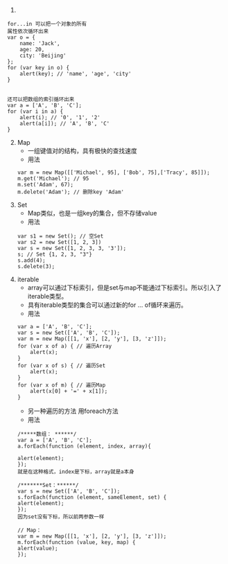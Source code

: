 1. 
```
for...in 可以把一个对象的所有
属性依次循环出来
var o = {
    name: 'Jack',
    age: 20,
    city: 'Beijing'
};
for (var key in o) {
    alert(key); // 'name', 'age', 'city'
}


还可以把数组的索引循环出来
var a = ['A', 'B', 'C'];
for (var i in a) {
    alert(i); // '0', '1', '2'
    alert(a[i]); // 'A', 'B', 'C'
}
```
2. Map
    * 一组键值对的结构，具有极快的查找速度
    * 用法
    ```
    var m = new Map([['Michael', 95], ['Bob', 75],['Tracy', 85]]);
    m.get('Michael'); // 95
    m.set('Adam', 67);
    m.delete('Adam'); // 删除key 'Adam'
    ```
3. Set    
    * Map类似，也是一组key的集合，但不存储value  
    * 用法
    ```
    var s1 = new Set(); // 空Set
    var s2 = new Set([1, 2, 3])
    var s = new Set([1, 2, 3, 3, '3']);
    s; // Set {1, 2, 3, "3"}
    s.add(4);
    s.delete(3);
    ```
4. iterable
    * array可以通过下标索引，但是set与map不能通过下标索引。所以引入了iterable类型。
    * 具有iterable类型的集合可以通过新的for ... of循环来遍历。
    * 用法
    ```
    var a = ['A', 'B', 'C'];
    var s = new Set(['A', 'B', 'C']);
    var m = new Map([[1, 'x'], [2, 'y'], [3, 'z']]);
    for (var x of a) { // 遍历Array
        alert(x);
    }
    for (var x of s) { // 遍历Set
        alert(x);
    }
    for (var x of m) { // 遍历Map
        alert(x[0] + '=' + x[1]);
    }

    ```
    * 另一种遍历的方法 用foreach方法
    * 用法
    ```
    /*****数组： ******/
    var a = ['A', 'B', 'C'];
    a.forEach(function (element, index, array){

    alert(element);
    });
    就是在这种格式，index是下标，array就是a本身
    
    /*******Set：******/
    var s = new Set(['A', 'B', 'C']);
    s.forEach(function (element, sameElement, set) {
    alert(element);
    });
    因为set没有下标，所以前两参数一样
    
    // Map：
    var m = new Map([[1, 'x'], [2, 'y'], [3, 'z']]);
    m.forEach(function (value, key, map) {
    alert(value);
    });
    ```